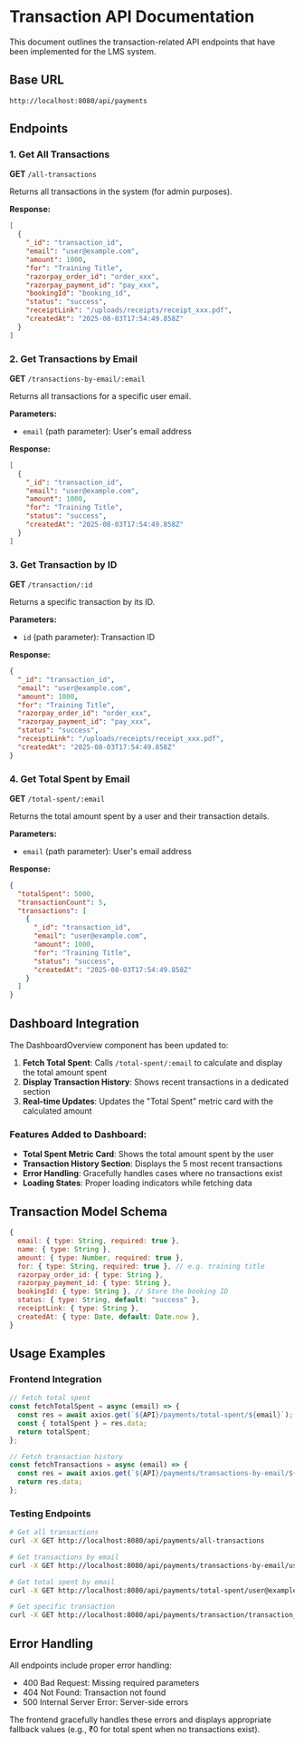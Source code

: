 # Transaction API Documentation

This document outlines the transaction-related API endpoints that have been implemented for the LMS system.

## Base URL
```
http://localhost:8080/api/payments
```

## Endpoints

### 1. Get All Transactions
**GET** `/all-transactions`

Returns all transactions in the system (for admin purposes).

**Response:**
```json
[
  {
    "_id": "transaction_id",
    "email": "user@example.com",
    "amount": 1000,
    "for": "Training Title",
    "razorpay_order_id": "order_xxx",
    "razorpay_payment_id": "pay_xxx",
    "bookingId": "booking_id",
    "status": "success",
    "receiptLink": "/uploads/receipts/receipt_xxx.pdf",
    "createdAt": "2025-08-03T17:54:49.858Z"
  }
]
```

### 2. Get Transactions by Email
**GET** `/transactions-by-email/:email`

Returns all transactions for a specific user email.

**Parameters:**
- `email` (path parameter): User's email address

**Response:**
```json
[
  {
    "_id": "transaction_id",
    "email": "user@example.com",
    "amount": 1000,
    "for": "Training Title",
    "status": "success",
    "createdAt": "2025-08-03T17:54:49.858Z"
  }
]
```

### 3. Get Transaction by ID
**GET** `/transaction/:id`

Returns a specific transaction by its ID.

**Parameters:**
- `id` (path parameter): Transaction ID

**Response:**
```json
{
  "_id": "transaction_id",
  "email": "user@example.com",
  "amount": 1000,
  "for": "Training Title",
  "razorpay_order_id": "order_xxx",
  "razorpay_payment_id": "pay_xxx",
  "status": "success",
  "receiptLink": "/uploads/receipts/receipt_xxx.pdf",
  "createdAt": "2025-08-03T17:54:49.858Z"
}
```

### 4. Get Total Spent by Email
**GET** `/total-spent/:email`

Returns the total amount spent by a user and their transaction details.

**Parameters:**
- `email` (path parameter): User's email address

**Response:**
```json
{
  "totalSpent": 5000,
  "transactionCount": 5,
  "transactions": [
    {
      "_id": "transaction_id",
      "email": "user@example.com",
      "amount": 1000,
      "for": "Training Title",
      "status": "success",
      "createdAt": "2025-08-03T17:54:49.858Z"
    }
  ]
}
```

## Dashboard Integration

The DashboardOverview component has been updated to:

1. **Fetch Total Spent**: Calls `/total-spent/:email` to calculate and display the total amount spent
2. **Display Transaction History**: Shows recent transactions in a dedicated section
3. **Real-time Updates**: Updates the "Total Spent" metric card with the calculated amount

### Features Added to Dashboard:

- **Total Spent Metric Card**: Shows the total amount spent by the user
- **Transaction History Section**: Displays the 5 most recent transactions
- **Error Handling**: Gracefully handles cases where no transactions exist
- **Loading States**: Proper loading indicators while fetching data

## Transaction Model Schema

```javascript
{
  email: { type: String, required: true },
  name: { type: String },
  amount: { type: Number, required: true },
  for: { type: String, required: true }, // e.g. training title
  razorpay_order_id: { type: String },
  razorpay_payment_id: { type: String },
  bookingId: { type: String }, // Store the booking ID
  status: { type: String, default: "success" },
  receiptLink: { type: String },
  createdAt: { type: Date, default: Date.now },
}
```

## Usage Examples

### Frontend Integration
```javascript
// Fetch total spent
const fetchTotalSpent = async (email) => {
  const res = await axios.get(`${API}/payments/total-spent/${email}`);
  const { totalSpent } = res.data;
  return totalSpent;
};

// Fetch transaction history
const fetchTransactions = async (email) => {
  const res = await axios.get(`${API}/payments/transactions-by-email/${email}`);
  return res.data;
};
```

### Testing Endpoints
```bash
# Get all transactions
curl -X GET http://localhost:8080/api/payments/all-transactions

# Get transactions by email
curl -X GET http://localhost:8080/api/payments/transactions-by-email/user@example.com

# Get total spent by email
curl -X GET http://localhost:8080/api/payments/total-spent/user@example.com

# Get specific transaction
curl -X GET http://localhost:8080/api/payments/transaction/transaction_id
```

## Error Handling

All endpoints include proper error handling:
- 400 Bad Request: Missing required parameters
- 404 Not Found: Transaction not found
- 500 Internal Server Error: Server-side errors

The frontend gracefully handles these errors and displays appropriate fallback values (e.g., ₹0 for total spent when no transactions exist). 
